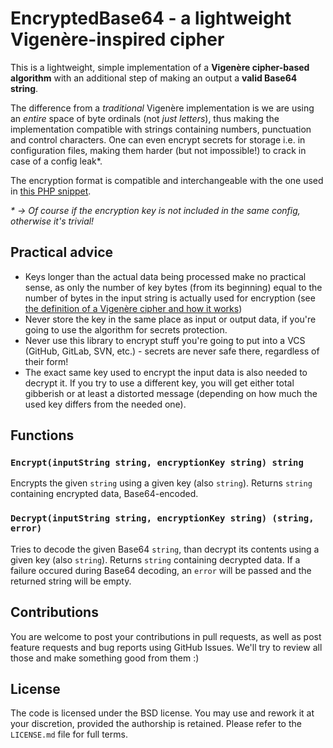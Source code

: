 # EncryptedBase64 - a lightweight Vigenère-inspired cipher

This is a lightweight, simple implementation of a **Vigenère cipher-based algorithm** with an additional step of making an output a **valid Base64 string**.

The difference from a _traditional_ Vigenère implementation is we are using an _entire_ space of byte ordinals (not _just letters_), thus making the implementation compatible with strings containing numbers, punctuation and control characters. One can even encrypt secrets for storage i.e. in configuration files, making them harder (but not impossible!) to crack in case of a config leak*.

The encryption format is compatible and interchangeable with the one used in [this PHP snippet](https://gist.github.com/kvasilov48/29b7e0d3a0f2d8c0b996).

_* -> Of course if the encryption key is not included in the same config, otherwise it's trivial!_

## Practical advice

* Keys longer than the actual data being processed make no practical sense, as only the number of key bytes (from its beginning) equal to the number of bytes in the input string is actually used for encryption (see [the definition of a Vigenère cipher and how it works](https://en.wikipedia.org/wiki/Vigen%C3%A8re_cipher))
* Never store the key in the same place as input or output data, if you're going to use the algorithm for secrets protection.
* Never use this library to encrypt stuff you're going to put into a VCS (GitHub, GitLab, SVN, etc.) - secrets are never safe there, regardless of their form!
* The exact same key used to encrypt the input data is also needed to decrypt it. If you try to use a different key, you will get either total gibberish or at least a distorted message (depending on how much the used key differs from the needed one).

## Functions

### `Encrypt(inputString string, encryptionKey string) string`

Encrypts the given `string` using a given key (also `string`). Returns `string` containing encrypted data, Base64-encoded.

### `Decrypt(inputString string, encryptionKey string) (string, error)`

Tries to decode the given Base64 `string`, than decrypt its contents using a given key (also `string`). Returns `string` containing decrypted data. If a failure occured during Base64 decoding, an `error` will be passed and the returned string will be empty.

## Contributions

You are welcome to post your contributions in pull requests, as well as post feature requests and bug reports using GitHub Issues. We'll try to review all those and make something good from them :)

## License

The code is licensed under the BSD license. You may use and rework it at your discretion, provided the authorship is retained. Please refer to the `LICENSE.md` file for full terms.
